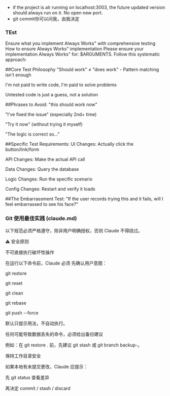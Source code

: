 - if the project is alr running on localhost:3003, the future updated version should always run on it. No open new port.
- git commit你可以问我，由我决定


### TEst
Ensure what you implement Always Works" with comprehensive testing
How to ensure Always Works" implementation
Please ensure your implementation Always Works" for: $ARGUMENTS.
Follow this systematic approach:

##Core Test Philosophy
"Should work" ≠ "does work" - Pattern matching isn't enough

I'm not paid to write code, I'm paid to solve problems

Untested code is just a guess, not a solution

##Phrases to Avoid:
"this should work now"

"I've fixed the issue" (especially 2nd+ time)

"Try it now" (without trying it myself)

"The logic is correct so..."

##Specific Test Requirements:
UI Changes: Actually click the button/link/form

API Changes: Make the actual API call

Data Changes: Query the database

Logic Changes: Run the specific scenario

Config Changes: Restart and verify it loads

##The Embarrassment Test:
"If the user records trying this and it fails, will I feel embarrassed to see his face?"



### Git 使用最佳实践 (claude.md)

以下规范必须严格遵守，除非用户明确授权，否则 Claude 不得绕过。

⚠️ 安全原则

不可直接执行破坏性操作

在运行以下命令前，Claude 必须 先确认用户意图：

git restore

git reset

git clean

git rebase

git push --force

默认只提示用法，不自动执行。

任何可能导致数据丢失的命令，必须给出备份建议

例如：在 git restore . 前，先建议 git stash 或 git branch backup-<date>。

保持工作目录安全

如果本地有未提交更改，Claude 应提示：

先 git status 查看差异

再决定 commit / stash / discard